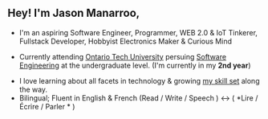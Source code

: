 ## Hey! I'm Jason Manarroo, 
* I'm an aspiring Software Engineer, Programmer, WEB 2.0 & IoT Tinkerer, Fullstack Developer, Hobbyist Electronics Maker & Curious Mind
- Currently attending [Ontario Tech University](https://ontariotechu.ca/) persuing [Software Engineering](https://ontariotechu.ca/programs/undergraduate/engineering/software-engineering/index.php) at the undergraduate level. (I'm currently in my **2nd year**)
* I love learning about all facets in technology & growing [my skill set](https://github.com/jasonmzx/jasonmzx/blob/main/skills.md) along the way. 
* Bilingual; Fluent in English & French (Read / Write / Speech ) <-> ( *Lire / Écrire / Parler * )
